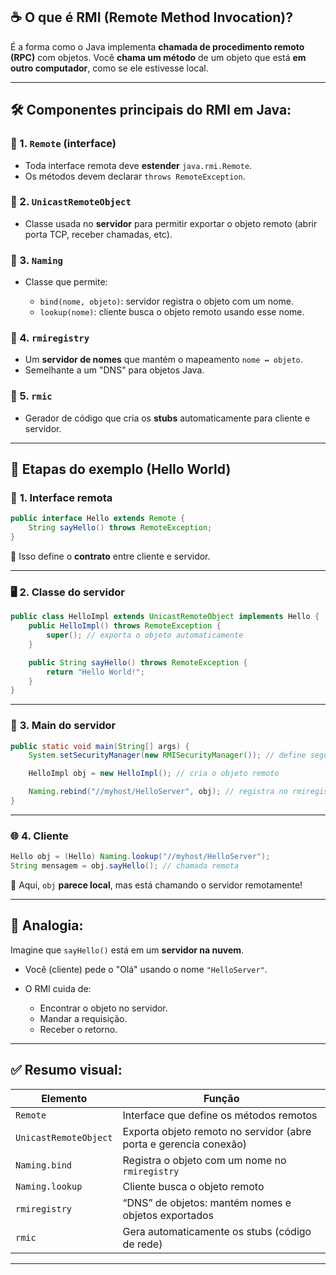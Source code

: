 ## ☕ O que é **RMI (Remote Method Invocation)**?

É a forma como o Java implementa **chamada de procedimento remoto (RPC)** com objetos.
Você **chama um método** de um objeto que está **em outro computador**, como se ele estivesse local.

---

## 🛠️ Componentes principais do RMI em Java:

### 🔹 1. `Remote` (interface)

* Toda interface remota deve **estender** `java.rmi.Remote`.
* Os métodos devem declarar `throws RemoteException`.

### 🔹 2. `UnicastRemoteObject`

* Classe usada no **servidor** para permitir exportar o objeto remoto (abrir porta TCP, receber chamadas, etc).

### 🔹 3. `Naming`

* Classe que permite:

  * `bind(nome, objeto)`: servidor registra o objeto com um nome.
  * `lookup(nome)`: cliente busca o objeto remoto usando esse nome.

### 🔹 4. `rmiregistry`

* Um **servidor de nomes** que mantém o mapeamento `nome ↔ objeto`.
* Semelhante a um "DNS" para objetos Java.

### 🔹 5. `rmic`

* Gerador de código que cria os **stubs** automaticamente para cliente e servidor.

---

## 🚀 Etapas do exemplo (Hello World)

### 🔧 **1. Interface remota**

```java
public interface Hello extends Remote {
    String sayHello() throws RemoteException;
}
```

📌 Isso define o **contrato** entre cliente e servidor.

---

### 🖥️ **2. Classe do servidor**

```java
public class HelloImpl extends UnicastRemoteObject implements Hello {
    public HelloImpl() throws RemoteException {
        super(); // exporta o objeto automaticamente
    }

    public String sayHello() throws RemoteException {
        return "Hello World!";
    }
}
```

---

### 📌 **3. Main do servidor**

```java
public static void main(String[] args) {
    System.setSecurityManager(new RMISecurityManager()); // define segurança

    HelloImpl obj = new HelloImpl(); // cria o objeto remoto

    Naming.rebind("//myhost/HelloServer", obj); // registra no rmiregistry
}
```

---

### 🌐 **4. Cliente**

```java
Hello obj = (Hello) Naming.lookup("//myhost/HelloServer");
String mensagem = obj.sayHello(); // chamada remota
```

🧠 Aqui, `obj` **parece local**, mas está chamando o servidor remotamente!

---

## 🧠 Analogia:

Imagine que `sayHello()` está em um **servidor na nuvem**.

* Você (cliente) pede o "Olá" usando o nome `"HelloServer"`.
* O RMI cuida de:

  * Encontrar o objeto no servidor.
  * Mandar a requisição.
  * Receber o retorno.

---

## ✅ Resumo visual:

| Elemento              | Função                                                            |
| --------------------- | ----------------------------------------------------------------- |
| `Remote`              | Interface que define os métodos remotos                           |
| `UnicastRemoteObject` | Exporta objeto remoto no servidor (abre porta e gerencia conexão) |
| `Naming.bind`         | Registra o objeto com um nome no `rmiregistry`                    |
| `Naming.lookup`       | Cliente busca o objeto remoto                                     |
| `rmiregistry`         | “DNS” de objetos: mantém nomes e objetos exportados               |
| `rmic`                | Gera automaticamente os stubs (código de rede)                    |

---


